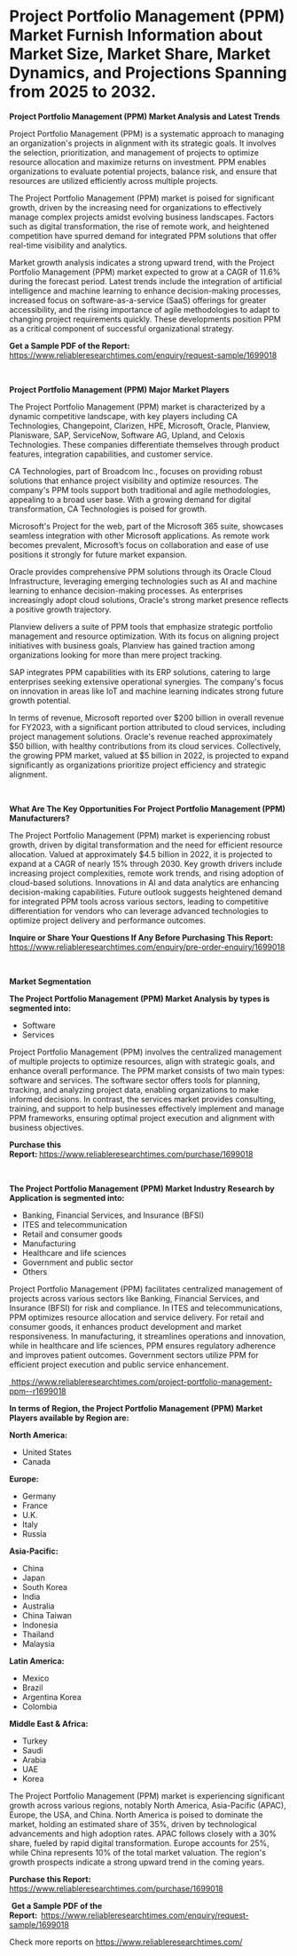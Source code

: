 <p><h1>Project Portfolio Management (PPM) Market Furnish Information about Market Size, Market Share, Market Dynamics, and Projections Spanning from 2025 to 2032.</h1></p><p><strong>Project Portfolio Management (PPM) Market Analysis and Latest Trends</strong></p>
<p><p>Project Portfolio Management (PPM) is a systematic approach to managing an organization's projects in alignment with its strategic goals. It involves the selection, prioritization, and management of projects to optimize resource allocation and maximize returns on investment. PPM enables organizations to evaluate potential projects, balance risk, and ensure that resources are utilized efficiently across multiple projects.</p><p>The Project Portfolio Management (PPM) market is poised for significant growth, driven by the increasing need for organizations to effectively manage complex projects amidst evolving business landscapes. Factors such as digital transformation, the rise of remote work, and heightened competition have spurred demand for integrated PPM solutions that offer real-time visibility and analytics.</p><p>Market growth analysis indicates a strong upward trend, with the Project Portfolio Management (PPM) market expected to grow at a CAGR of 11.6% during the forecast period. Latest trends include the integration of artificial intelligence and machine learning to enhance decision-making processes, increased focus on software-as-a-service (SaaS) offerings for greater accessibility, and the rising importance of agile methodologies to adapt to changing project requirements quickly. These developments position PPM as a critical component of successful organizational strategy.</p></p>
<p><strong>Get a Sample PDF of the Report:&nbsp;</strong> <a href="https://www.reliableresearchtimes.com/enquiry/request-sample/1699018?utm_campaign=2193&utm_medium=2&utm_source=Github&utm_content=ia&utm_term=27032025&utm_id=project-portfolio-management-ppm">https://www.reliableresearchtimes.com/enquiry/request-sample/1699018</a></p>
<p>&nbsp;</p>
<p><strong>Project Portfolio Management (PPM) Major Market Players</strong></p>
<p><p>The Project Portfolio Management (PPM) market is characterized by a dynamic competitive landscape, with key players including CA Technologies, Changepoint, Clarizen, HPE, Microsoft, Oracle, Planview, Planisware, SAP, ServiceNow, Software AG, Upland, and Celoxis Technologies. These companies differentiate themselves through product features, integration capabilities, and customer service.</p><p>CA Technologies, part of Broadcom Inc., focuses on providing robust solutions that enhance project visibility and optimize resources. The company's PPM tools support both traditional and agile methodologies, appealing to a broad user base. With a growing demand for digital transformation, CA Technologies is poised for growth.</p><p>Microsoft's Project for the web, part of the Microsoft 365 suite, showcases seamless integration with other Microsoft applications. As remote work becomes prevalent, Microsoft’s focus on collaboration and ease of use positions it strongly for future market expansion.</p><p>Oracle provides comprehensive PPM solutions through its Oracle Cloud Infrastructure, leveraging emerging technologies such as AI and machine learning to enhance decision-making processes. As enterprises increasingly adopt cloud solutions, Oracle's strong market presence reflects a positive growth trajectory.</p><p>Planview delivers a suite of PPM tools that emphasize strategic portfolio management and resource optimization. With its focus on aligning project initiatives with business goals, Planview has gained traction among organizations looking for more than mere project tracking.</p><p>SAP integrates PPM capabilities with its ERP solutions, catering to large enterprises seeking extensive operational synergies. The company's focus on innovation in areas like IoT and machine learning indicates strong future growth potential.</p><p>In terms of revenue, Microsoft reported over $200 billion in overall revenue for FY2023, with a significant portion attributed to cloud services, including project management solutions. Oracle's revenue reached approximately $50 billion, with healthy contributions from its cloud services. Collectively, the growing PPM market, valued at $5 billion in 2022, is projected to expand significantly as organizations prioritize project efficiency and strategic alignment.</p></p>
<p>&nbsp;</p>
<p><strong>What Are The Key Opportunities For Project Portfolio Management (PPM) Manufacturers?</strong></p>
<p><p>The Project Portfolio Management (PPM) market is experiencing robust growth, driven by digital transformation and the need for efficient resource allocation. Valued at approximately $4.5 billion in 2022, it is projected to expand at a CAGR of nearly 15% through 2030. Key growth drivers include increasing project complexities, remote work trends, and rising adoption of cloud-based solutions. Innovations in AI and data analytics are enhancing decision-making capabilities. Future outlook suggests heightened demand for integrated PPM tools across various sectors, leading to competitive differentiation for vendors who can leverage advanced technologies to optimize project delivery and performance outcomes.</p></p>
<p><strong>Inquire or Share Your Questions If Any Before Purchasing This Report:</strong> <a href="https://www.reliableresearchtimes.com/enquiry/pre-order-enquiry/1699018?utm_campaign=2193&utm_medium=2&utm_source=Github&utm_content=ia&utm_term=27032025&utm_id=project-portfolio-management-ppm">https://www.reliableresearchtimes.com/enquiry/pre-order-enquiry/1699018</a></p>
<p>&nbsp;</p>
<p><strong>Market Segmentation</strong></p>
<p><strong>The Project Portfolio Management (PPM) Market Analysis by types is segmented into:</strong></p>
<p><ul><li>Software</li><li>Services</li></ul></p>
<p><p>Project Portfolio Management (PPM) involves the centralized management of multiple projects to optimize resources, align with strategic goals, and enhance overall performance. The PPM market consists of two main types: software and services. The software sector offers tools for planning, tracking, and analyzing project data, enabling organizations to make informed decisions. In contrast, the services market provides consulting, training, and support to help businesses effectively implement and manage PPM frameworks, ensuring optimal project execution and alignment with business objectives.</p></p>
<p><strong>Purchase this Report:&nbsp;</strong><a href="https://www.reliableresearchtimes.com/purchase/1699018?utm_campaign=2193&utm_medium=2&utm_source=Github&utm_content=ia&utm_term=27032025&utm_id=project-portfolio-management-ppm">https://www.reliableresearchtimes.com/purchase/1699018</a></p>
<p>&nbsp;</p>
<p><strong>The Project Portfolio Management (PPM) Market Industry Research by Application is segmented into:</strong></p>
<p><ul><li>Banking, Financial Services, and Insurance (BFSI)</li><li>ITES and telecommunication</li><li>Retail and consumer goods</li><li>Manufacturing</li><li>Healthcare and life sciences</li><li>Government and public sector</li><li>Others</li></ul></p>
<p><p>Project Portfolio Management (PPM) facilitates centralized management of projects across various sectors like Banking, Financial Services, and Insurance (BFSI) for risk and compliance. In ITES and telecommunications, PPM optimizes resource allocation and service delivery. For retail and consumer goods, it enhances product development and market responsiveness. In manufacturing, it streamlines operations and innovation, while in healthcare and life sciences, PPM ensures regulatory adherence and improves patient outcomes. Government sectors utilize PPM for efficient project execution and public service enhancement.</p></p>
<p><a href="https://www.reliableresearchtimes.com/project-portfolio-management-ppm--r1699018?utm_campaign=2193&utm_medium=2&utm_source=Github&utm_content=ia&utm_term=27032025&utm_id=project-portfolio-management-ppm">&nbsp;https://www.reliableresearchtimes.com/project-portfolio-management-ppm--r1699018</a></p>
<p><strong>In terms of Region, the Project Portfolio Management (PPM) Market Players available by Region are:</strong></p>
<p>
    <p> <strong> North America: </strong>
        <ul>
            <li>United States</li>
            <li>Canada</li>
        </ul>
        </p> 
    <p> <strong> Europe: </strong>
        <ul>
            <li>Germany</li>
            <li>France</li>
            <li>U.K.</li>
            <li>Italy</li>
            <li>Russia</li>
        </ul>
        </p> 
    <p> <strong> Asia-Pacific: </strong>
        <ul>
            <li>China</li>
            <li>Japan</li>
            <li>South Korea</li>
            <li>India</li>
            <li>Australia</li>
            <li>China Taiwan</li>
            <li>Indonesia</li>
            <li>Thailand</li>
            <li>Malaysia</li>
        </ul>
        </p> 
    <p> <strong> Latin America: </strong>
        <ul>
            <li>Mexico</li>
            <li>Brazil</li>
            <li>Argentina Korea</li>
            <li>Colombia</li>
        </ul>
        </p> 
    <p> <strong> Middle East & Africa: </strong>
        <ul>
            <li>Turkey</li>
            <li>Saudi</li>
            <li>Arabia</li>
            <li>UAE</li>
            <li>Korea</li>
        </ul>
    </p>
    </p>
<p><p>The Project Portfolio Management (PPM) market is experiencing significant growth across various regions, notably North America, Asia-Pacific (APAC), Europe, the USA, and China. North America is poised to dominate the market, holding an estimated share of 35%, driven by technological advancements and high adoption rates. APAC follows closely with a 30% share, fueled by rapid digital transformation. Europe accounts for 25%, while China represents 10% of the total market valuation. The region's growth prospects indicate a strong upward trend in the coming years.</p></p>
<p><strong>Purchase this Report: </strong><a href="https://www.reliableresearchtimes.com/purchase/1699018?utm_campaign=2193&utm_medium=2&utm_source=Github&utm_content=ia&utm_term=27032025&utm_id=project-portfolio-management-ppm">https://www.reliableresearchtimes.com/purchase/1699018</a></p>
<p>&nbsp;<strong>Get a Sample PDF of the Report:&nbsp;&nbsp;</strong><a href="https://www.reliableresearchtimes.com/enquiry/request-sample/1699018?utm_campaign=2193&utm_medium=2&utm_source=Github&utm_content=ia&utm_term=27032025&utm_id=project-portfolio-management-ppm">https://www.reliableresearchtimes.com/enquiry/request-sample/1699018</a></p>
<p><strong></strong></p>
<p>Check more reports on <a href="https://www.reliableresearchtimes.com/?utm_campaign=2193&utm_medium=2&utm_source=Github&utm_content=ia&utm_term=27032025&utm_id=project-portfolio-management-ppm">https://www.reliableresearchtimes.com/</a></p>